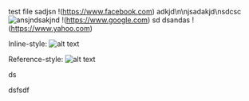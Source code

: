 test file
sadjsn
!(https://www.facebook.com)
adkjd\n\njsadakjd\nsdcsc
![ansjndsakjnd](https://github.com/ruthtxh/exclamation-mark-test/raw/main/dog.jpg)
!(https://www.google.com) sd dsandas
!(https://www.yahoo.com)

Inline-style: 
![alt text](url "Logo Title Text 1")

Reference-style: 
![alt text][logo]

[logo]: url "Logo Title Text 2"
ds

dsfsdf
